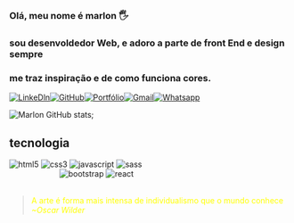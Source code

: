 ### Olá, meu nome é marlon 🖐️
### sou desenvoldedor Web, e adoro a parte de front End e design sempre
### me traz inspiração e de como funciona cores.
 

[![LinkeDln](https://img.shields.io/badge/LinkedIn-0077B5?style=for-the-badge&logo=linkedin&logoColor=white)](https://www.linkedin.com/in/marlon-da-silva-6ab19a203/)[![GitHub](https://img.shields.io/badge/GitHub-100000?style=for-the-badge&logo=github&logoColor=white)](https://github.com/marlon816)[![Portfólio](https://img.shields.io/website-up-down-green-red/http/monip.org.svg)](https://marlondasilva.000webhostapp.com/)[![Gmail](https://img.shields.io/badge/Gmail-D14836?style=for-the-badge&logo=gmail&logoColor=white)](https://marlondasilva357@gmail.com/)[![Whatsapp](https://img.shields.io/badge/WhatsApp-25D366?style=for-the-badge&logo=whatsapp&logoColor=white)](https://api.whatsapp.com/send/?phone=5521993082958&text&type=phone_number&app_absent=0)

![Marlon GitHub stats](https://github-readme-stats.vercel.app/api?username=marlon816&show_icons=true&theme=radical);

<h2>tecnologia</h2>

<div style="display:inline-block;text-aling:center;">
    <img src="https://img.shields.io/badge/HTML5-E34F26?style=for-the-badge&logo=html5&logoColor=white" alt="html5">
    <img src="https://img.shields.io/badge/CSS3-1572B6?style=for-the-badge&logo=css3&logoColor=white" alt="css3">
    <img src="https://img.shields.io/badge/JavaScript-F7DF1E?style=for-the-badge&logo=javascript&logoColor=black" alt="javascript">
    <img src="https://img.shields.io/badge/Sass-CC6699?style=for-the-badge&logo=sass&logoColor=white" alt="sass"><br>
</div>

<div style="position:relative;left:90px">
    <img src="https://img.shields.io/badge/Bootstrap-563D7C?style=for-the-badge&logo=bootstrap&logoColor=white" alt="bootstrap">
    <img src="https://img.shields.io/badge/React-20232A?style=for-the-badge&logo=react&logoColor=61DAFB" alt="react">
    
  
</div>

<br>
<blockquote style="color:yellow;">A arte é forma mais intensa de individualismo que o mundo conhece <br><cite>~Oscar Wilder</cite><blockquote>





